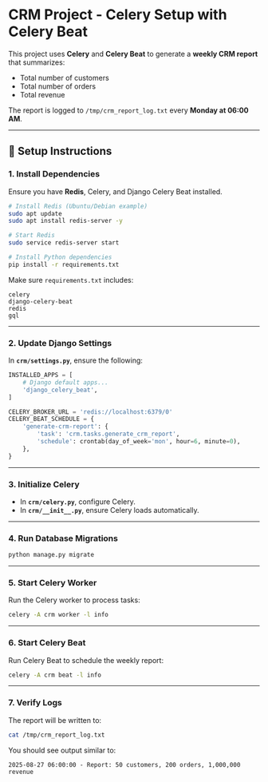 # CRM Project - Celery Setup with Celery Beat

This project uses **Celery** and **Celery Beat** to generate a **weekly CRM report** that summarizes:

* Total number of customers
* Total number of orders
* Total revenue

The report is logged to `/tmp/crm_report_log.txt` every **Monday at 06:00 AM**.

---

## 🚀 Setup Instructions

### 1. Install Dependencies

Ensure you have **Redis**, Celery, and Django Celery Beat installed.

```bash
# Install Redis (Ubuntu/Debian example)
sudo apt update
sudo apt install redis-server -y

# Start Redis
sudo service redis-server start

# Install Python dependencies
pip install -r requirements.txt
```

Make sure `requirements.txt` includes:

```
celery
django-celery-beat
redis
gql
```

---

### 2. Update Django Settings

In **`crm/settings.py`**, ensure the following:

```python
INSTALLED_APPS = [
    # Django default apps...
    'django_celery_beat',
]

CELERY_BROKER_URL = 'redis://localhost:6379/0'
CELERY_BEAT_SCHEDULE = {
    'generate-crm-report': {
        'task': 'crm.tasks.generate_crm_report',
        'schedule': crontab(day_of_week='mon', hour=6, minute=0),
    },
}
```

---

### 3. Initialize Celery

* In **`crm/celery.py`**, configure Celery.
* In **`crm/__init__.py`**, ensure Celery loads automatically.

---

### 4. Run Database Migrations

```bash
python manage.py migrate
```

---

### 5. Start Celery Worker

Run the Celery worker to process tasks:

```bash
celery -A crm worker -l info
```

---

### 6. Start Celery Beat

Run Celery Beat to schedule the weekly report:

```bash
celery -A crm beat -l info
```

---

### 7. Verify Logs

The report will be written to:

```bash
cat /tmp/crm_report_log.txt
```

You should see output similar to:

```
2025-08-27 06:00:00 - Report: 50 customers, 200 orders, 1,000,000 revenue
```